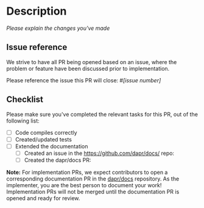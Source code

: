 # Description

_Please explain the changes you've made_

## Issue reference

We strive to have all PR being opened based on an issue, where the problem or feature have been discussed prior to implementation.

Please reference the issue this PR will close: #_[issue number]_

## Checklist

Please make sure you've completed the relevant tasks for this PR, out of the following list:

* [ ] Code compiles correctly
* [ ] Created/updated tests
* [ ] Extended the documentation
    * [ ] Created an issue in the https://github.com/dapr/docs/ repo: <insert issue link here>
    * [ ] Created the dapr/docs PR: <insert PR link here>

**Note:** For implementation PRs, we expect contributors to open a corresponding documentation PR in the [dapr/docs](https://github.com/dapr/docs/) repository. As the implementer, you are the best person to document your work! Implementation PRs will not be merged until the documentation PR is opened and ready for review.
